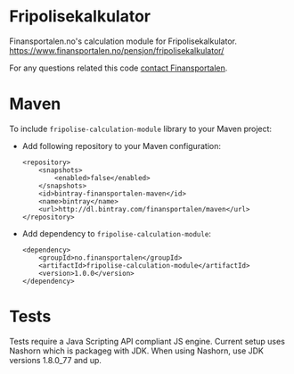 # Fripolisekalkulator
Finansportalen.no's calculation module for Fripolisekalkulator.  
https://www.finansportalen.no/pensjon/fripolisekalkulator/

For any questions related this code [contact Finansportalen](https://www.finansportalen.no/andre-valg/kontaktskjema).


# Maven
To include `fripolise-calculation-module` library to your Maven project:

* Add following repository to your Maven configuration:

    ```
    <repository>
        <snapshots>
            <enabled>false</enabled>
        </snapshots>
        <id>bintray-finansportalen-maven</id>
        <name>bintray</name>
        <url>http://dl.bintray.com/finansportalen/maven</url>
    </repository>
    ```

* Add dependency to `fripolise-calculation-module`:

    ```
    <dependency>
        <groupId>no.finansportalen</groupId>
        <artifactId>fripolise-calculation-module</artifactId>
        <version>1.0.0</version>
    </dependency>
    ```
# Tests
Tests require a Java Scripting API compliant JS engine. Current setup uses Nashorn which is packageg with JDK. 
When using Nashorn, use JDK versions 1.8.0_77 and up.
